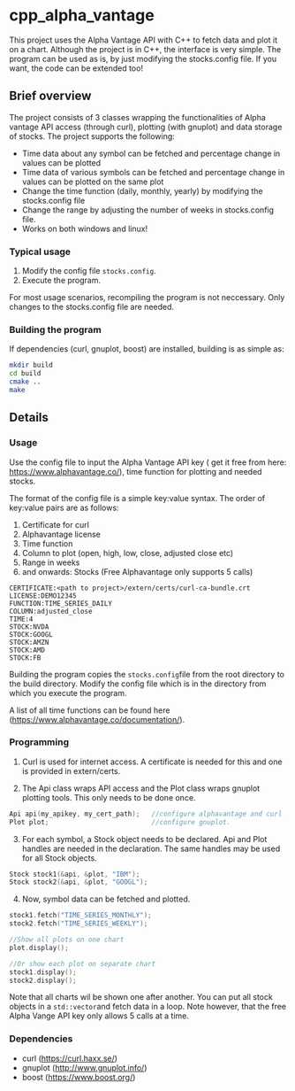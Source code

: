 # cpp_alpha_vantage
This project uses the Alpha Vantage API with C++ to fetch data and plot it on a chart. Although the project is in C++, the interface is very simple. The program can be used as is, by just modifying the stocks.config file. If you want, the code can be extended too!
## Brief overview
The project consists of 3 classes wrapping the functionalities of Alpha vantage API access (through curl), plotting (with gnuplot) and data storage of stocks. 
The project supports the following:

- Time data about any symbol can be fetched and percentage change in values can be plotted
- Time data of various symbols can be fetched and percentage change in values can be plotted on the same plot
- Change the time function (daily, monthly, yearly) by modifying the stocks.config file
- Change the range by adjusting the number of weeks in stocks.config file. 
- Works on both windows and linux!
### Typical usage
1. Modify the config file `stocks.config`.
2. Execute the program. 

For most usage scenarios, recompiling the program is not neccessary. Only changes to the stocks.config file are needed. 
### Building the program
If dependencies (curl, gnuplot, boost) are installed, building is as simple as:
```bash
mkdir build
cd build
cmake ..
make
```
## Details
### Usage
Use the config file to input the Alpha Vantage API key ( get it free from here: https://www.alphavantage.co/), time function for plotting and needed stocks. 

The format of the config file is a simple key:value syntax. The order of key:value pairs are as follows:
1) Certificate for curl
2) Alphavantage license
3) Time function
4) Column to plot (open, high, low, close, adjusted close etc)
5) Range in weeks
6) and onwards: Stocks (Free Alphavantage only supports 5 calls)
```
CERTIFICATE:<path to project>/extern/certs/curl-ca-bundle.crt
LICENSE:DEMO12345
FUNCTION:TIME_SERIES_DAILY
COLUMN:adjusted_close
TIME:4
STOCK:NVDA
STOCK:GOOGL
STOCK:AMZN
STOCK:AMD
STOCK:FB
```
Building the program copies the `stocks.config`file from the root directory to the build directory. 
Modify the config file which is in the directory from which you execute the program. 

A list of all time functions can be found here (https://www.alphavantage.co/documentation/).

### Programming
1. Curl is used for internet access. A certificate is needed for this and one is provided in extern/certs. 

2. The Api class wraps API access and the Plot class wraps gnuplot plotting tools. This only needs to be done once.
```c++
Api api(my_apikey, my_cert_path);   //configure alphavantage and curl
Plot plot;                          //configure gnuplot.
```
3. For each symbol, a Stock object needs to be declared. Api and Plot handles are needed in the declaration. The same handles may be used for all Stock objects. 
```c++
Stock stock1(&api, &plot, "IBM");
Stock stock2(&api, &plot, "GOOGL");
```
4. Now, symbol data can be fetched and plotted. 
```c++
stock1.fetch("TIME_SERIES_MONTHLY");
stock2.fetch("TIME_SERIES_WEEKLY");

//Show all plots on one chart
plot.display();

//Or show each plot on separate chart
stock1.display();
stock2.display();
```
Note that all charts wil be shown one after another. You can put all stock objects in a `std::vector`and fetch data in a loop.
Note however, that the free Alpha Vange API key only allows 5 calls at a time. 

### Dependencies
- curl (https://curl.haxx.se/)
- gnuplot (http://www.gnuplot.info/)
- boost (https://www.boost.org/)

